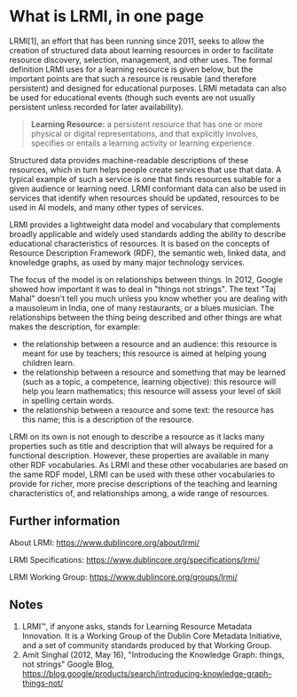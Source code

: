 # What is LRMI, in one page

LRMI[1], an effort that has been running since 2011, seeks to allow the creation of structured data about learning resources in order to facilitate resource discovery, selection, management, and other uses. The formal definition LRMI uses for a learning resource is given below, but the important points are that such a resource is reusable (and therefore persistent) and designed for educational purposes. LRMI metadata can also be used for educational events (though such events are not usually persistent unless recorded for later availability).

> **Learning Resource:**  a persistent resource that has one or more physical or digital representations, and that explicitly involves, specifies or entails a learning activity or learning experience.

Structured data provides machine-readable descriptions of these resources, which in turn helps people create services that use that data. A typical example of such a service is one that finds resources suitable for a given audience or learning need. LRMI conformant data can also be used in services that identify when resources should be updated, resources to be used in AI models, and many other types of services.

LRMI provides a lightweight data model and vocabulary that complements broadly applicable and widely used standards adding the ability to describe educational characteristics of resources. It is based on the concepts of Resource Description Framework (RDF), the semantic web, linked data, and knowledge graphs, as used by many major technology services.

The focus of the model is on relationships between things. In 2012, Google showed how important it was to deal in "things not strings". The text "Taj Mahal" doesn't tell you much unless you know whether you are dealing with a mausoleum in India, one of many restaurants, or a blues musician. The relationships between the thing being described and other things are what makes the description, for example:

* the relationship between a resource and an audience: this resource is meant for use by teachers; this resource is aimed at helping young children learn.
* the relationship between a resource and something that may be learned (such as a topic, a competence, learning objective): this resource will help you learn mathematics; this resource will assess your level of skill in spelling certain words.
* the relationship between a resource and some text: the resource has this name; this is a description of the resource.

LRMI on its own is not enough to describe a resource as it lacks many properties such as title and description that will always be required for a functional description. However, these properties are available in many other RDF vocabularies. As LRMI and these other vocabularies are based on the same RDF model, LRMI can be used with these other vocabularies to provide for richer, more precise descriptions of the teaching and learning characteristics of, and relationships among, a wide range of resources.

## Further information 
About LRMI: https://www.dublincore.org/about/lrmi/

LRMI Specifications: https://www.dublincore.org/specifications/lrmi/

LRMI Working Group: https://www.dublincore.org/groups/lrmi/

## Notes
1. LRMI™, if anyone asks, stands for Learning Resource Metadata Innovation. It is a Working Group of the Dublin Core Metadata Initiative, and a set of community standards produced by that Working Group.
2.  Amit Singhal (2012, May 16), "Introducing the Knowledge Graph: things, not strings" Google Blog, https://blog.google/products/search/introducing-knowledge-graph-things-not/
